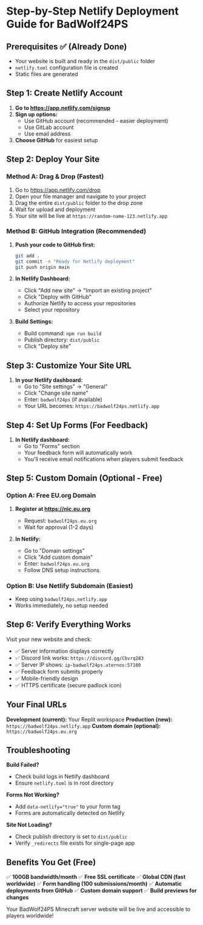 # Step-by-Step Netlify Deployment Guide for BadWolf24PS

## Prerequisites ✅ (Already Done)
- Your website is built and ready in the `dist/public` folder
- `netlify.toml` configuration file is created
- Static files are generated

## Step 1: Create Netlify Account

1. **Go to https://app.netlify.com/signup**
2. **Sign up options:**
   - Use GitHub account (recommended - easier deployment)
   - Use GitLab account
   - Use email address
3. **Choose GitHub** for easiest setup

## Step 2: Deploy Your Site

### Method A: Drag & Drop (Fastest)
1. Go to https://app.netlify.com/drop
2. Open your file manager and navigate to your project
3. Drag the entire `dist/public` folder to the drop zone
4. Wait for upload and deployment
5. Your site will be live at `https://random-name-123.netlify.app`

### Method B: GitHub Integration (Recommended)
1. **Push your code to GitHub first:**
   ```bash
   git add .
   git commit -m "Ready for Netlify deployment"
   git push origin main
   ```

2. **In Netlify Dashboard:**
   - Click "Add new site" → "Import an existing project"
   - Click "Deploy with GitHub"
   - Authorize Netlify to access your repositories
   - Select your repository

3. **Build Settings:**
   - Build command: `npm run build`
   - Publish directory: `dist/public`
   - Click "Deploy site"

## Step 3: Customize Your Site URL

1. **In your Netlify dashboard:**
   - Go to "Site settings" → "General"
   - Click "Change site name"
   - Enter: `badwolf24ps` (if available)
   - Your URL becomes: `https://badwolf24ps.netlify.app`

## Step 4: Set Up Forms (For Feedback)

1. **In Netlify dashboard:**
   - Go to "Forms" section
   - Your feedback form will automatically work
   - You'll receive email notifications when players submit feedback

## Step 5: Custom Domain (Optional - Free)

### Option A: Free EU.org Domain
1. **Register at https://nic.eu.org**
   - Request: `badwolf24ps.eu.org`
   - Wait for approval (1-2 days)

2. **In Netlify:**
   - Go to "Domain settings"
   - Click "Add custom domain"
   - Enter: `badwolf24ps.eu.org`
   - Follow DNS setup instructions

### Option B: Use Netlify Subdomain (Easiest)
- Keep using `badwolf24ps.netlify.app`
- Works immediately, no setup needed

## Step 6: Verify Everything Works

Visit your new website and check:
- ✅ Server information displays correctly
- ✅ Discord link works: `https://discord.gg/Cbvrq283`
- ✅ Server IP shows: `ip-badwolf24ps.aternos:57180`
- ✅ Feedback form submits properly
- ✅ Mobile-friendly design
- ✅ HTTPS certificate (secure padlock icon)

## Your Final URLs

**Development (current):** Your Replit workspace
**Production (new):** `https://badwolf24ps.netlify.app`
**Custom domain (optional):** `https://badwolf24ps.eu.org`

## Troubleshooting

**Build Failed?**
- Check build logs in Netlify dashboard
- Ensure `netlify.toml` is in root directory

**Forms Not Working?**
- Add `data-netlify="true"` to your form tag
- Forms are automatically detected on Netlify

**Site Not Loading?**
- Check publish directory is set to `dist/public`
- Verify `_redirects` file exists for single-page app

## Benefits You Get (Free)

✅ **100GB bandwidth/month**
✅ **Free SSL certificate**
✅ **Global CDN (fast worldwide)**
✅ **Form handling (100 submissions/month)**
✅ **Automatic deployments from GitHub**
✅ **Custom domain support**
✅ **Build previews for changes**

Your BadWolf24PS Minecraft server website will be live and accessible to players worldwide!